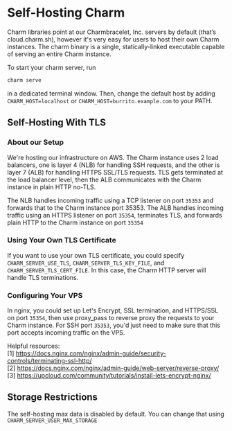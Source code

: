 # Self-Hosting Charm

Charm libraries point at our Charmbracelet, Inc. servers by default (that’s cloud.charm.sh), however it's very easy for users to host their own Charm instances. The charm binary is a single, statically-linked executable capable of serving an entire Charm instance. 

To start your charm server, run
```bash
charm serve
```
in a dedicated terminal window. Then, change the default host by adding `CHARM_HOST=localhost` or `CHARM_HOST=burrito.example.com` to your PATH. 

## Self-Hosting With TLS

### About our Setup

We're hosting our infrastructure on AWS. The Charm instance uses 2 load balancers, one is layer 4 (NLB) for handling SSH requests, and the other is layer 7 (ALB) for handling HTTPS SSL/TLS requests. TLS gets terminated at the load balancer level, then the ALB communicates with the Charm instance in plain HTTP no-TLS.

The NLB handles incoming traffic using a TCP listener on port `35353` and forwards that to the Charm instance port 35353. The ALB handles incoming traffic using an HTTPS listener on port `35354`, terminates TLS, and forwards plain HTTP to the Charm instance on port `35354`

### Using Your Own TLS Certificate

If you want to use your own TLS certificate, you could specify `CHARM_SERVER_USE_TLS`, `CHARM_SERVER_TLS_KEY_FILE`, and `CHARM_SERVER_TLS_CERT_FILE`. In this case, the Charm HTTP server will handle TLS terminations.

### Configuring Your VPS

In nginx, you could set up Let's Encrypt, SSL termination, and HTTPS/SSL on port `35354`, then use proxy_pass to reverse proxy the requests to your Charm instance. For SSH port `35353`, you'd just need to make sure that this port accepts incoming traffic on the VPS.

Helpful resources:  
[1] https://docs.nginx.com/nginx/admin-guide/security-controls/terminating-ssl-http/  
[2] https://docs.nginx.com/nginx/admin-guide/web-server/reverse-proxy/  
[3] https://upcloud.com/community/tutorials/install-lets-encrypt-nginx/  

## Storage Restrictions

The self-hosting max data is disabled by default. You can change that using `CHARM_SERVER_USER_MAX_STORAGE`

